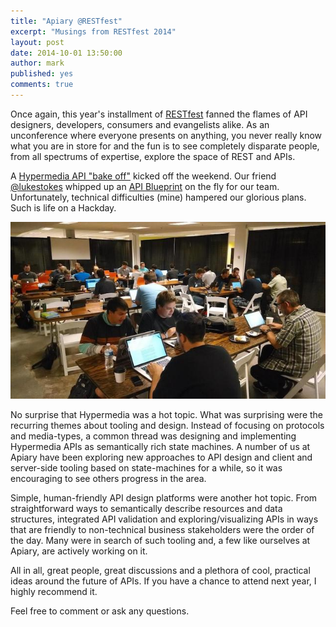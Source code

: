 ```yaml
---
title: "Apiary @RESTfest"
excerpt: "Musings from RESTfest 2014"
layout: post
date: 2014-10-01 13:50:00
author: mark
published: yes
comments: true
---
```


Once again, this year's installment of [RESTfest][] fanned the flames of API designers, developers, consumers and
evangelists alike. As an unconference where everyone presents on anything, you never really know what you are in store
for and the fun is to see completely disparate people, from all spectrums of expertise, explore the space of REST and
APIs.

A [Hypermedia API "bake off"][] kicked off the weekend. Our friend [@lukestokes][] whipped up an [API Blueprint][] on
the fly for our team. Unfortunately, technical difficulties (mine) hampered our glorious plans. Such is life on a
Hackday.

![Hackday](/images/2014-10-02-RESTfest/hackday.jpg)

No surprise that Hypermedia was a hot topic. What was surprising were the recurring themes about tooling and design.
Instead of focusing on protocols and media-types, a common thread was designing and implementing Hypermedia APIs
as semantically rich state machines. A number of us at Apiary have been exploring new approaches to API design and
client and server-side tooling based on state-machines for a while, so it was encouraging to see others progress in
the area.

Simple, human-friendly API design platforms were another hot topic. From straightforward ways to semantically describe
resources and data structures, integrated API validation and exploring/visualizing APIs in ways that are friendly to
non-technical business stakeholders were the order of the day. Many were in search of such tooling and, a few like
ourselves at Apiary, are actively working on it.

All in all, great people, great discussions and a plethora of cool, practical ideas around the future of APIs. If you
have a chance to attend next year, I highly recommend it.

Feel free to comment or ask any questions.

[RESTfest]: http://restfest.org
[Hypermedia API "bake off"]: https://github.com/RESTFest/2014-Greenville/wiki/Hack%20Day
[@lukestokes]: https://twitter.com/lukestokes
[API Blueprint]: https://restfest2014.docs.apiary.io/

